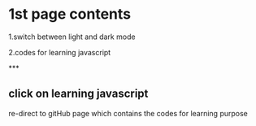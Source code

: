 <h1>1st page contents</h1>
<p>1.switch between light and dark mode</p>
<p>2.codes for learning javascript</p>
***
<h2>click on learning javascript</h2>
<p>re-direct to gitHub page which contains the codes for learning purpose</p>
